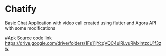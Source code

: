 # Chatify
Basic Chat Application with video call created using flutter and Agora API with some modifications

#Apk Source code link
https://drive.google.com/drive/folders/1Fs11jYcqVQC4ulRLvuRMxintzcU1f3zw
